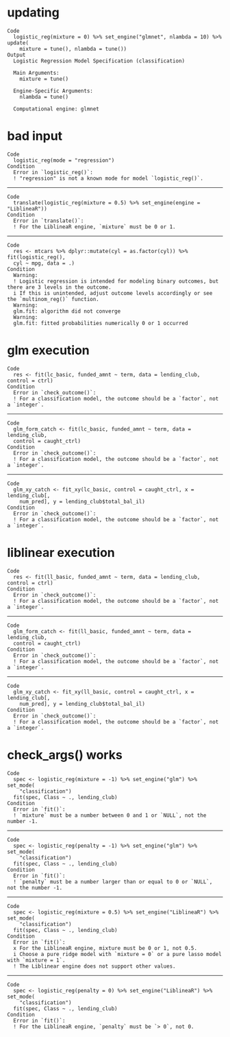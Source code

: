 # updating

    Code
      logistic_reg(mixture = 0) %>% set_engine("glmnet", nlambda = 10) %>% update(
        mixture = tune(), nlambda = tune())
    Output
      Logistic Regression Model Specification (classification)
      
      Main Arguments:
        mixture = tune()
      
      Engine-Specific Arguments:
        nlambda = tune()
      
      Computational engine: glmnet 
      

# bad input

    Code
      logistic_reg(mode = "regression")
    Condition
      Error in `logistic_reg()`:
      ! "regression" is not a known mode for model `logistic_reg()`.

---

    Code
      translate(logistic_reg(mixture = 0.5) %>% set_engine(engine = "LiblineaR"))
    Condition
      Error in `translate()`:
      ! For the LiblineaR engine, `mixture` must be 0 or 1.

---

    Code
      res <- mtcars %>% dplyr::mutate(cyl = as.factor(cyl)) %>% fit(logistic_reg(),
      cyl ~ mpg, data = .)
    Condition
      Warning:
      ! Logistic regression is intended for modeling binary outcomes, but there are 3 levels in the outcome.
      i If this is unintended, adjust outcome levels accordingly or see the `multinom_reg()` function.
      Warning:
      glm.fit: algorithm did not converge
      Warning:
      glm.fit: fitted probabilities numerically 0 or 1 occurred

# glm execution

    Code
      res <- fit(lc_basic, funded_amnt ~ term, data = lending_club, control = ctrl)
    Condition
      Error in `check_outcome()`:
      ! For a classification model, the outcome should be a `factor`, not a `integer`.

---

    Code
      glm_form_catch <- fit(lc_basic, funded_amnt ~ term, data = lending_club,
      control = caught_ctrl)
    Condition
      Error in `check_outcome()`:
      ! For a classification model, the outcome should be a `factor`, not a `integer`.

---

    Code
      glm_xy_catch <- fit_xy(lc_basic, control = caught_ctrl, x = lending_club[,
        num_pred], y = lending_club$total_bal_il)
    Condition
      Error in `check_outcome()`:
      ! For a classification model, the outcome should be a `factor`, not a `integer`.

# liblinear execution

    Code
      res <- fit(ll_basic, funded_amnt ~ term, data = lending_club, control = ctrl)
    Condition
      Error in `check_outcome()`:
      ! For a classification model, the outcome should be a `factor`, not a `integer`.

---

    Code
      glm_form_catch <- fit(ll_basic, funded_amnt ~ term, data = lending_club,
      control = caught_ctrl)
    Condition
      Error in `check_outcome()`:
      ! For a classification model, the outcome should be a `factor`, not a `integer`.

---

    Code
      glm_xy_catch <- fit_xy(ll_basic, control = caught_ctrl, x = lending_club[,
        num_pred], y = lending_club$total_bal_il)
    Condition
      Error in `check_outcome()`:
      ! For a classification model, the outcome should be a `factor`, not a `integer`.

# check_args() works

    Code
      spec <- logistic_reg(mixture = -1) %>% set_engine("glm") %>% set_mode(
        "classification")
      fit(spec, Class ~ ., lending_club)
    Condition
      Error in `fit()`:
      ! `mixture` must be a number between 0 and 1 or `NULL`, not the number -1.

---

    Code
      spec <- logistic_reg(penalty = -1) %>% set_engine("glm") %>% set_mode(
        "classification")
      fit(spec, Class ~ ., lending_club)
    Condition
      Error in `fit()`:
      ! `penalty` must be a number larger than or equal to 0 or `NULL`, not the number -1.

---

    Code
      spec <- logistic_reg(mixture = 0.5) %>% set_engine("LiblineaR") %>% set_mode(
        "classification")
      fit(spec, Class ~ ., lending_club)
    Condition
      Error in `fit()`:
      x For the LiblineaR engine, mixture must be 0 or 1, not 0.5.
      i Choose a pure ridge model with `mixture = 0` or a pure lasso model with `mixture = 1`.
      ! The Liblinear engine does not support other values.

---

    Code
      spec <- logistic_reg(penalty = 0) %>% set_engine("LiblineaR") %>% set_mode(
        "classification")
      fit(spec, Class ~ ., lending_club)
    Condition
      Error in `fit()`:
      ! For the LiblineaR engine, `penalty` must be `> 0`, not 0.

